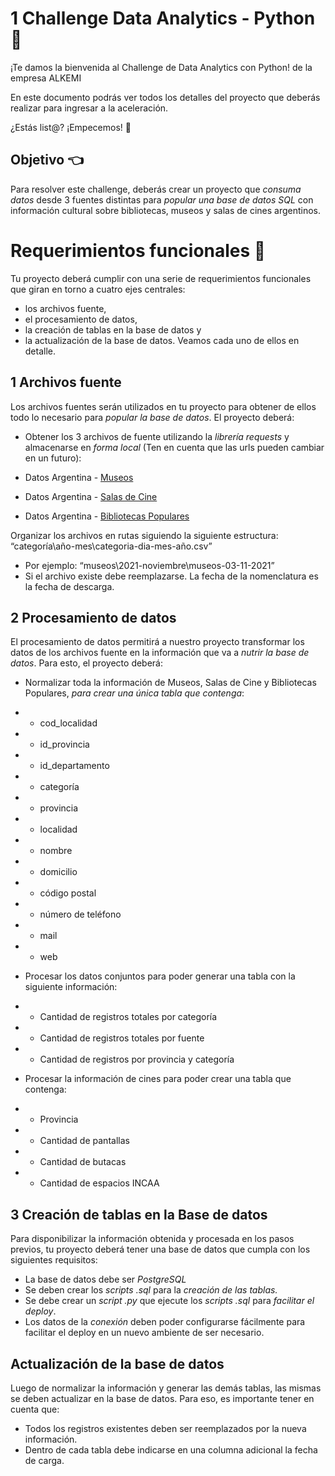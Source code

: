 
# 1 Challenge Data Analytics - Python 🚀
¡Te damos la bienvenida al Challenge de Data Analytics con Python! de la empresa ALKEMI

En este documento podrás ver todos los detalles del proyecto que deberás realizar
para ingresar a la aceleración.

¿Estás list@? ¡Empecemos! 🏁

## Objetivo 👈
Para resolver este challenge, deberás crear un proyecto que *consuma datos* desde
3 fuentes distintas para *popular una base de datos SQL* con información cultural
sobre bibliotecas, museos y salas de cines argentinos.

# Requerimientos funcionales 🔎
Tu proyecto deberá cumplir con una serie de requerimientos funcionales que giran
en torno a cuatro ejes centrales: 
- los archivos fuente, 
- el procesamiento de datos, 
- la creación de tablas en la base de datos y 
- la actualización de la base de datos.
Veamos cada uno de ellos en detalle.

## 1 Archivos fuente
Los archivos fuentes serán utilizados en tu proyecto para obtener de ellos todo lo
necesario para *popular la base de datos*. El proyecto deberá:
- Obtener los 3 archivos de fuente utilizando la *librería requests* y
almacenarse en *forma local* (Ten en cuenta que las urls pueden cambiar en
un futuro):

- Datos Argentina - [Museos](https://datos.gob.ar/dataset/cultura-mapa-cultural-espacios-culturales/archivo/cultura_4207def0-2ff7-41d5-9095-d42ae8207a5d)
- Datos Argentina - [Salas de Cine](https://datos.gob.ar/dataset/cultura-mapa-cultural-espacios-culturales/archivo/cultura_f7a8edb8-9208-41b0-8f19-d72811dcea97)
- Datos Argentina - [Bibliotecas Populares](https://datos.gob.ar/dataset/cultura-mapa-cultural-espacios-culturales/archivo/cultura_01c6c048-dbeb-44e0-8efa-6944f73715d7)

Organizar los archivos en rutas siguiendo la siguiente estructura:
“categoría\año-mes\categoria-dia-mes-año.csv”
- Por ejemplo: “museos\2021-noviembre\museos-03-11-2021”
- Si el archivo existe debe reemplazarse. La fecha de la nomenclatura es la fecha de descarga.

## 2 Procesamiento de datos
El procesamiento de datos permitirá a nuestro proyecto transformar los datos de los
archivos fuente en la información que va a *nutrir la base de datos*. Para esto, el
proyecto deberá:
- Normalizar toda la información de Museos, Salas de Cine y Bibliotecas
Populares, *para crear una única tabla que contenga*:
- - cod_localidad
- - id_provincia
- - id_departamento
- - categoría
- - provincia
- - localidad
- - nombre
- - domicilio
- - código postal
- - número de teléfono
- - mail
- - web

- Procesar los datos conjuntos para poder generar una tabla con la siguiente
información:
- - Cantidad de registros totales por categoría
- - Cantidad de registros totales por fuente
- - Cantidad de registros por provincia y categoría

- Procesar la información de cines para poder crear una tabla que contenga:
- - Provincia
- - Cantidad de pantallas
- - Cantidad de butacas
- - Cantidad de espacios INCAA

## 3 Creación de tablas en la Base de datos
Para disponibilizar la información obtenida y procesada en los pasos previos, tu proyecto deberá tener una base de datos que cumpla con los siguientes requisitos:
- La base de datos debe ser *PostgreSQL*
- Se deben crear los *scripts .sql* para la *creación de las tablas.*
- Se debe crear un *script .py* que ejecute los *scripts .sql* para *facilitar el deploy*.
- Los datos de la *conexión* deben poder configurarse fácilmente para facilitar el deploy en un nuevo ambiente de ser necesario.

## Actualización de la base de datos
Luego de normalizar la información y generar las demás tablas, las mismas se deben actualizar en la base de datos. Para eso, es importante tener en cuenta que:
- Todos los registros existentes deben ser reemplazados por la nueva
información.
- Dentro de cada tabla debe indicarse en una columna adicional la fecha de
carga.
